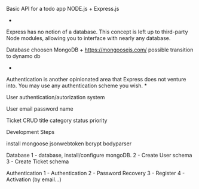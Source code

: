 Basic API for a todo app
NODE.js + Express.js

*
Express has no notion of a database. This concept is left up to third-party Node modules, allowing you to interface with nearly any database.

Database choosen
MongoDB + https://mongoosejs.com/
possible transition to dynamo db

*
Authentication is another opinionated area that Express does not venture into. You may use any authentication scheme you wish.
*


User authentication/autorization system

User
    email
    password
    name

Ticket CRUD
    title
    category
    status
    priority

Development Steps

install 
mongoose jsonwebtoken bcrypt bodyparser

Database
1 - database, install/configure mongoDB.
2 - Create User schema
3 - Create Ticket schema

Authentication
1 - Authentication
2 - Password Recovery
3 - Register
4 - Activation (by email...)

